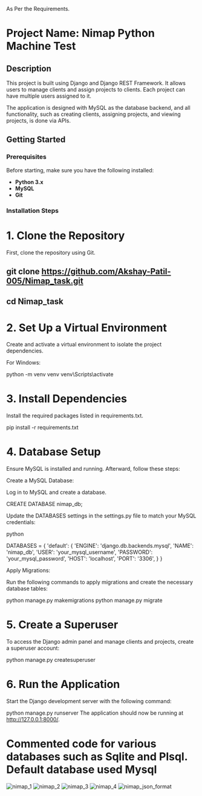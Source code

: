 As Per the Requirements.

# Project Name: Nimap Python Machine Test

## Description
This project is built using Django and Django REST Framework. It allows users to manage clients and assign projects to clients. Each project can have multiple users assigned to it. 

The application is designed with MySQL as the database backend, and all functionality, such as creating clients, assigning projects, and viewing projects, is done via APIs.

## Getting Started

### Prerequisites

Before starting, make sure you have the following installed:

- **Python 3.x**
- **MySQL**
- **Git**

### Installation Steps

# 1. Clone the Repository

First, clone the repository using Git.


## git clone https://github.com/Akshay-Patil-005/Nimap_task.git
## cd Nimap_task

# 2. Set Up a Virtual Environment
Create and activate a virtual environment to isolate the project dependencies.

For Windows:

python -m venv venv
venv\Scripts\activate

# 3. Install Dependencies
Install the required packages listed in requirements.txt.

 pip install -r requirements.txt

# 4. Database Setup
Ensure MySQL is installed and running. Afterward, follow these steps:

 Create a MySQL Database:

Log in to MySQL and create a database.

 CREATE DATABASE nimap_db;

Update the DATABASES settings in the settings.py file to match your MySQL credentials:

python

DATABASES = {
    'default': {
        'ENGINE': 'django.db.backends.mysql',
        'NAME': 'nimap_db',
        'USER': 'your_mysql_username',
        'PASSWORD': 'your_mysql_password',
        'HOST': 'localhost',
        'PORT': '3306',
    }
}


Apply Migrations:

Run the following commands to apply migrations and create the necessary database tables:

python manage.py makemigrations
python manage.py migrate


# 5. Create a Superuser
To access the Django admin panel and manage clients and projects, create a superuser account:


 python manage.py createsuperuser

# 6. Run the Application
Start the Django development server with the following command:

python manage.py runserver
The application should now be running at http://127.0.0.1:8000/.

# Commented code for various databases such as Sqlite and Plsql. Default database used Mysql

![nimap_1](https://github.com/user-attachments/assets/eb81f776-7569-4e64-8639-0bba7ee26936)
![nimap_2](https://github.com/user-attachments/assets/eb03d8c9-85eb-41fa-b6ef-3fe2c0aaceb7)
![nimap_3](https://github.com/user-attachments/assets/61ea662b-8040-4df3-9921-360c19cdfefc)
![nimap_4](https://github.com/user-attachments/assets/8b92fc38-79f5-465d-af18-4b2163c2de48)
![nimap_json_format](https://github.com/user-attachments/assets/2e72495a-c077-4625-a686-7687fa266be2)

